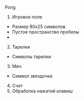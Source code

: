 Pong
1. Игровое поле 
- Размер 80x25 символов 
- Пустое пространство пробелы 
- 
2. Тарелки
- Символы тарелки
3. Мяч 
- Символ звездочка
4. Счет
5. Обработка нажатий клавиш 
